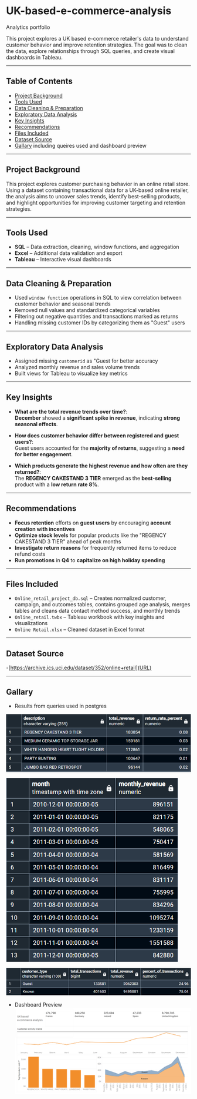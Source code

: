# UK-based-e-commerce-analysis
Analytics portfolio



This project explores a UK based e-commerce retailer's data to understand customer behavior and improve retention strategies. 
The goal was to clean the data, explore relationships through SQL queries, and create visual dashboards in Tableau.

---

##  Table of Contents
- [Project Background](#project-background)
- [Tools Used](#tools-used)
- [Data Cleaning & Preparation](#data-cleaning--preparation)
- [Exploratory Data Analysis](#exploratory-data-analysis)
- [Key Insights](#key-insights)
- [Recommendations](#recommendations)
- [Files Included](#files-included)
- [Dataset Source](#dataset-source)
- [Gallary](#gallary)  including queires used and dashboard preview

---

##  Project Background

This project explores customer purchasing behavior in an online retail store. 
Using a dataset containing transactional data for a UK-based online retailer, 
the analysis aims to uncover sales trends, identify best-selling products,
and highlight opportunities for improving customer targeting and retention strategies.

---

##  Tools Used

- **SQL** – Data extraction, cleaning, window functions, and aggregation
- **Excel** – Additional data validation and export
- **Tableau** – Interactive visual dashboards

---

##  Data Cleaning & Preparation

- Used `window function` operations in SQL to view correlation between
  customer behavior and seasonal trends
- Removed null values and standardized categorical variables
- Filtering out negative quantities and transactions marked as returns
- Handling missing customer IDs by categorizing them as "Guest" users

---

##  Exploratory Data Analysis

- Assigned missing `customerid` as "Guest for better accuracy
- Analyzed monthly revenue and sales volume trends
- Built views for Tableau to visualize key metrics

---

##  Key Insights

- **What are the total revenue trends over time?**:  
  **December** showed a **significant spike in revenue**, indicating **strong seasonal effects**.

- **How does customer behavior differ between registered and guest users?**:  
  Guest users accounted for the **majority of returns**, suggesting a **need for better engagement**.

- **Which products generate the highest revenue and how often are they returned?**:  
  The **REGENCY CAKESTAND 3 TIER** emerged as the **best-selling** product with a **low return rate 8%**.

---

##  Recommendations

- **Focus retention** efforts on **guest users** by encouraging **account creation with incentives**
- **Optimize stock levels** for popular products like the "REGENCY CAKESTAND 3 TIER" ahead of peak months
- **Investigate return reasons** for frequently returned items to reduce refund costs
- **Run promotions** in **Q4** to **capitalize on high holiday spending**

---

##  Files Included

- `Online_retail_project_db.sql` – Creates normalized customer, campaign, and outcomes tables, contains grouped age analysis, merges tables and cleans data contact method success, and monthly trends
- `Online_retail.twbx` – Tableau workbook with key insights and visualizations
- `Online Retail.xlsx` – Cleaned dataset in Excel format

---
## Dataset Source

-[https://archive.ics.uci.edu/dataset/352/online+retail](URL)

---

## Gallary

- Results from queries used in postgres

![Question_1](top5prod.png)  

![Question_2](monthly.png)  

![Question_3](custtype.png)  

- Dashboard Preview
![Dashboard Screenshot](onlineretail.png)
